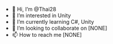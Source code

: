 - 👋 Hi, I’m @Thai28
- 👀 I’m interested in Unity
- 🌱 I’m currently learning C#, Unity
- 💞️ I’m looking to collaborate on [NONE]
- 📫 How to reach me [NONE]

<!---
Thai28/Thai28 is a ✨ special ✨ repository because its `README.md` (this file) appears on your GitHub profile.
You can click the Preview link to take a look at your changes.
--->
